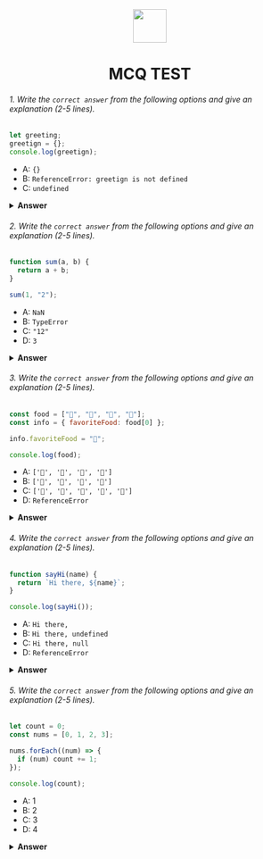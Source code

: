 <div align="center">
  <img height="60" src="https://edurev.gumlet.io/AllImages/original/ApplicationImages/CourseImages/944e5d47-8c55-4a89-91e5-22ab5f2798fc_CI.png">
  <h1>MCQ TEST</h1>
</div>

###### 1. Write the `correct answer` from the following options and give an explanation (2-5 lines).

```javascript
let greeting;
greetign = {};
console.log(greetign);
```

- A: `{}`
- B: `ReferenceError: greetign is not defined`
- C: `undefined`

<details><summary><b>Answer</b></summary>
<p>

#### Answer: A

<i>
At first ,when greeting declared there was no value. So it was undefined , but when the second line assigned greeting and gave the value an empty object.Now after console.log result should be an empty object
</i>
 
</p>
</details>

###### 2. Write the `correct answer` from the following options and give an explanation (2-5 lines).

```javascript
function sum(a, b) {
  return a + b;
}

sum(1, "2");
```

- A: `NaN`
- B: `TypeError`
- C: `"12"`
- D: `3`

<details><summary><b>Answer</b></summary>
<p>

#### Answer:C

<i>The two arguments given by sum , here 1 is a number and "2" is a string.So, it is actually invalid. In this case, JavaScript will convert the number 1 to a string and then concatenate it with the string "2". for this javascript behavior , the result should be 12.</i>

</p>
</details>

###### 3. Write the `correct answer` from the following options and give an explanation (2-5 lines).

```javascript
const food = ["🍕", "🍫", "🥑", "🍔"];
const info = { favoriteFood: food[0] };

info.favoriteFood = "🍝";

console.log(food);
```

- A: `['🍕', '🍫', '🥑', '🍔']`
- B: `['🍝', '🍫', '🥑', '🍔']`
- C: `['🍝', '🍕', '🍫', '🥑', '🍔']`
- D: `ReferenceError`

<details><summary><b>Answer</b></summary>
<p>

#### Answer:A

<i>food is an array. there are 4 fruits here. and there is an object called info which has a property that's value is the first length(first fruit) of the array.but the food array won't change . Because , array and object have different structures. So, there will be no affect on that array for changing of the object value.  </i>

</p>
</details>

###### 4. Write the `correct answer` from the following options and give an explanation (2-5 lines).

```javascript
function sayHi(name) {
  return `Hi there, ${name}`;
}

console.log(sayHi());
```

- A: `Hi there,`
- B: `Hi there, undefined`
- C: `Hi there, null`
- D: `ReferenceError`

<details><summary><b>Answer</b></summary>
<p>

#### Answer:B

<i>
There is a function called sayHi and there is a parameter name when function will be called with an argument the result will "Hi there,argument value" But when function will be called without argument must be show undefined.So, the result is"Hi, there undefined".</i>

</p>
</details>

###### 5. Write the `correct answer` from the following options and give an explanation (2-5 lines).

```javascript
let count = 0;
const nums = [0, 1, 2, 3];

nums.forEach((num) => {
  if (num) count += 1;
});

console.log(count);
```

- A: 1
- B: 2
- C: 3
- D: 4

<details><summary><b>Answer</b></summary>
<p>

#### Answer:C

<i>There is a variable called count and value is 0 . and an array called nums which has 4 elements . And forEach  when applied on nums it will check if the value is truthy(not zero) then 1 should be added with num. So , from this position the condition will match with last three values except first value(0).For the addition will be applied 3 times with count. So ,the answer should be 3. </i>

</p>
</details>
